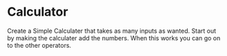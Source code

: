 # Calculator

Create a Simple Calculater that takes as many inputs as wanted.
Start out by making the calculater add the numbers.
When this works you can go on to the other operators.



